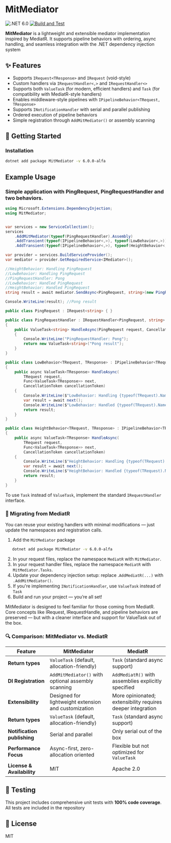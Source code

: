 MitMediator
=======
![.NET 6.0](https://img.shields.io/badge/Version-.NET%206.0-informational?style=flat&logo=dotnet)
[![Build and Test](https://github.com/dzmprt/MitMediator/actions/workflows/dotnet.yml/badge.svg)](https://github.com/dzmprt/MitMediator/actions/workflows/dotnet.yml)

**MitMediator** is a lightweight and extensible mediator implementation inspired by MediatR. It supports pipeline behaviors with ordering, async handling, and seamless integration with the .NET dependency injection system

## ✨ Features

- Supports `IRequest<TResponse>` and `IRequest` (void-style)
- Custom handlers via `IRequestHandler<,>` and `IRequestHandler<>`
- Supports both `ValueTask` (for modern, efficient handlers) and `Task` (for compatibility with MediatR-style handlers)
- Enables middleware-style pipelines with `IPipelineBehavior<TRequest, TResponse>`
- Supports `INotificationHandler` with serial and parallel publishing
- Ordered execution of pipeline behaviors
- Simple registration through `AddMitMediator()` or assembly scanning

## 🚀 Getting Started

### Installation

```bash
dotnet add package MitMediator -v 6.0.0-alfa
```

## Example Usage

### Simple application with PingRequest, PingRequestHandler and two behaviors.

```cs
using Microsoft.Extensions.DependencyInjection;
using MitMediator;


var services = new ServiceCollection();
services
    .AddMitMediator(typeof(PingRequestHandler).Assembly)
    .AddTransient(typeof(IPipelineBehavior<,>), typeof(LowBehavior<,>))
    .AddTransient(typeof(IPipelineBehavior<,>), typeof(HeightBehavior<,>));

var provider = services.BuildServiceProvider();
var mediator = provider.GetRequiredService<IMediator>();

//HeightBehavior: Handling PingRequest
//LowBehavior: Handling PingRequest
//PingRequestHandler: Pong
//LowBehavior: Handled PingRequest
//HeightBehavior: Handled PingRequest
string result = await mediator.SendAsync<PingRequest, string>(new PingRequest(), CancellationToken.None);

Console.WriteLine(result); //Pong result

public class PingRequest : IRequest<string> { }

public class PingRequestHandler : IRequestHandler<PingRequest, string>
{
    public ValueTask<string> HandleAsync(PingRequest request, CancellationToken cancellationToken)
    {
        Console.WriteLine("PingRequestHandler: Pong");
        return new ValueTask<string>("Pong result");
    }
}

public class LowBehavior<TRequest, TResponse> : IPipelineBehavior<TRequest, TResponse> where TRequest : IRequest<TResponse>
{
    public async ValueTask<TResponse> HandleAsync(
        TRequest request,
        Func<ValueTask<TResponse>> next,
        CancellationToken cancellationToken)
    {
        Console.WriteLine($"LowBehavior: Handling {typeof(TRequest).Name}");
        var result = await next();
        Console.WriteLine($"LowBehavior: Handled {typeof(TRequest).Name}");
        return result;
    }
}

public class HeightBehavior<TRequest, TResponse> : IPipelineBehavior<TRequest, TResponse> where TRequest : IRequest<TResponse>
{
    public async ValueTask<TResponse> HandleAsync(
        TRequest request,
        Func<ValueTask<TResponse>> next,
        CancellationToken cancellationToken)
    {
        Console.WriteLine($"HeightBehavior: Handling {typeof(TRequest).Name}");
        var result = await next();
        Console.WriteLine($"HeightBehavior: Handled {typeof(TRequest).Name}");
        return result;
    }
}
```

To use `Task` instead of `ValueTask`, implement the standard `IRequestHandler` interface.

### 🔁 Migrating from MediatR

You can reuse your existing handlers with minimal modifications — just update the namespaces and registration calls.

1. Add the `MitMediator` package

```bash
   dotnet add package MitMediator -v 6.0.0-alfa
```

2. In your request files, replace the namespace `MediatR` with `MitMediator`.
3. In your request handler files, replace the namespace `MediatR` with `MitMediator.Tasks`.
4. Update your dependency injection setup: replace .`AddMediatR(...)` with `.AddMitMediator()`.
5. If you're implementing `INotificationHandler`, use `ValueTask` instead of `Task`
5. Build and run your project — you’re all set!

MitMediator is designed to feel familiar for those coming from MediatR. Core concepts like IRequest, IRequestHandle, and pipeline behaviors are preserved — but with a cleaner interface and support for ValueTask out of the box.

### 🔍 Comparison: MitMediator vs. MediatR

| Feature                     | MitMediator                                          | MediatR                                                     |
|-----------------------------|------------------------------------------------------|-------------------------------------------------------------|
| **Return types**            | `ValueTask` (default, allocation-friendly)           | `Task` (standard async support)                             |
| **DI Registration**         | `AddMitMediator()` with optional assembly scanning   | `AddMediatR()` with assemblies explicitly specified         |
| **Extensibility**           | Designed for lightweight extension and customization | More opinionated; extensibility requires deeper integration |
| **Return types**            | `ValueTask` (default, allocation-friendly)           | `Task` (standard async support)                             |
| **Notification publishing** | Serial and parallel                                  | Only serial out of the box                                  |
| **Performance Focus**       | Async-first, zero-allocation oriented                | Flexible but not optimized for `ValueTask`                  |
| **License & Availability**  | MIT                                                  | Apache 2.0                                                  |

## 🧪 Testing

This project includes comprehensive unit tests with **100% code coverage**. All tests are included in the repository

## 📜 License

MIT


